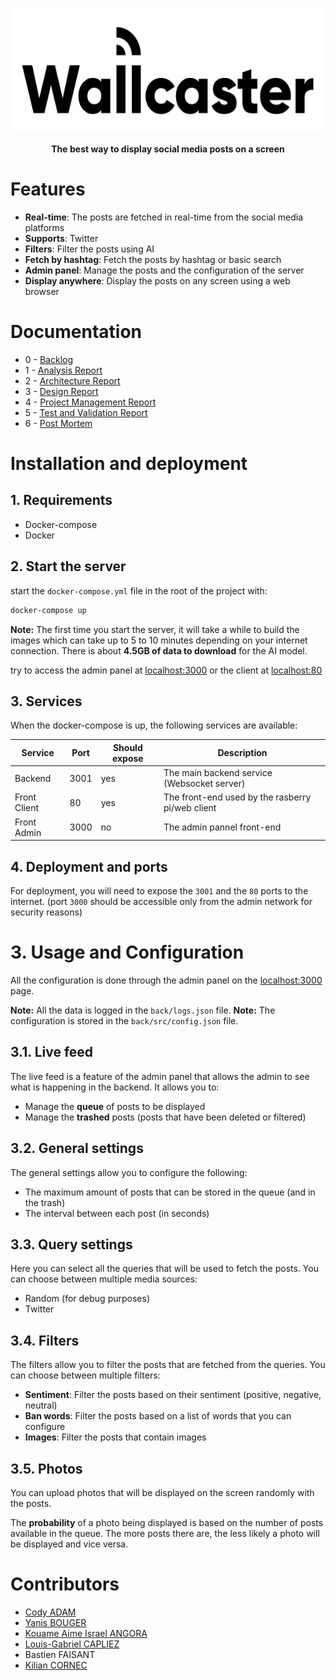 
<!-- center image banner -->

<p align="center">
  <img src="doc/assets/banner.png" alt="Logo" height="200">
</p>
<p align="center">
    <b>The best way to display social media posts on a screen</b>
</p>

# Features

- **Real-time**: The posts are fetched in real-time from the social media platforms
- **Supports**: Twitter
- **Filters**: Filter the posts using AI
- **Fetch by hashtag**: Fetch the posts by hashtag or basic search
- **Admin panel**: Manage the posts and the configuration of the server
- **Display anywhere**: Display the posts on any screen using a web browser

# Documentation 

- 0 - [Backlog](doc/backlog.md)
- 1 - [Analysis Report](doc/analysis-report.md)
- 2 - [Architecture Report](doc/architecture-report.md)
- 3 - [Design Report](doc/design-report.md)
- 4 - [Project Management Report](doc/management-report.md)
- 5 - [Test and Validation Report](doc/test-report.md)
- 6 - [Post Mortem](doc/post-mortem.md)

# Installation and deployment

## 1. Requirements

- Docker-compose
- Docker

## 2. Start the server

start the `docker-compose.yml` file in the root of the project with:

```bash
docker-compose up
```

**Note:** The first time you start the server, it will take a while to build the images which can take up to 5 to 10 minutes depending on your internet connection. There is about **4.5GB of data to download** for the AI model.

try to access the admin panel at [localhost:3000](http://localhost:3000)
or the client at [localhost:80](http://localhost:80)

## 3. Services

When the docker-compose is up, the following services are available:

| Service      | Port | Should expose | Description                                      |
| ------------ | ---- | ------------- | ------------------------------------------------ |
| Backend      | 3001 | yes           | The main backend service (Websocket server)      |
| Front Client | 80   | yes           | The front-end used by the rasberry pi/web client |
| Front Admin  | 3000 | no            | The admin pannel front-end                       |

## 4. Deployment and ports

For deployment, you will need to expose the `3001` and the `80` ports to the internet. 
(port `3000` should be accessible only from the admin network for security reasons)

# 3. Usage and Configuration

All the configuration is done through the admin panel on the [localhost:3000](http://localhost:3000) page.

**Note:** All the data is logged in the `back/logs.json` file.
**Note:** The configuration is stored in the `back/src/config.json` file. 

## 3.1. Live feed

The live feed is a feature of the admin panel that allows the admin to see what is happening in the backend. It allows you to:
- Manage the **queue** of posts to be displayed
- Manage the **trashed** posts (posts that have been deleted or filtered)

## 3.2. General settings

The general settings allow you to configure the following:
- The maximum amount of posts that can be stored in the queue (and in the trash)
- The interval between each post (in seconds)


## 3.3. Query settings

Here you can select all the queries that will be used to fetch the posts. You can choose between multiple media sources:  
- Random (for debug purposes)
- Twitter

## 3.4. Filters

The filters allow you to filter the posts that are fetched from the queries. You can choose between multiple filters:

- **Sentiment**: Filter the posts based on their sentiment (positive, negative, neutral)
- **Ban words**: Filter the posts based on a list of words that you can configure
- **Images**: Filter the posts that contain images

## 3.5. Photos

You can upload photos that will be displayed on the screen randomly with the posts.

The **probability** of a photo being displayed is based on the number of posts available in the queue. The more posts there are, the less likely a photo will be displayed and vice versa.





# Contributors

- [Cody ADAM](https://github.com/CodyAdam)
- [Yanis BOUGER](https://github.com/12-3-8-s9b9o9j9t)
- [Kouame Aime Israel ANGORA](https://github.com/akai-code)
- [Louis-Gabriel CAPLIEZ](https://github.com/EdgeOfMemory-cloud) 
- Bastien FAISANT
- [Kilian CORNEC](https://github.com/Kali-ki)
